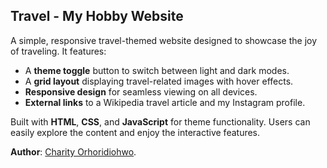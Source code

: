 ## Travel - My Hobby Website

A simple, responsive travel-themed website designed to showcase the joy of traveling. It features:
- A **theme toggle** button to switch between light and dark modes.
- A **grid layout** displaying travel-related images with hover effects.
- **Responsive design** for seamless viewing on all devices.
- **External links** to a Wikipedia travel article and my Instagram profile.

Built with **HTML**, **CSS**, and **JavaScript** for theme functionality. Users can easily explore the content and enjoy the interactive features. 

**Author**: [Charity Orhoridiohwo](https://github.com/CharityO3).
